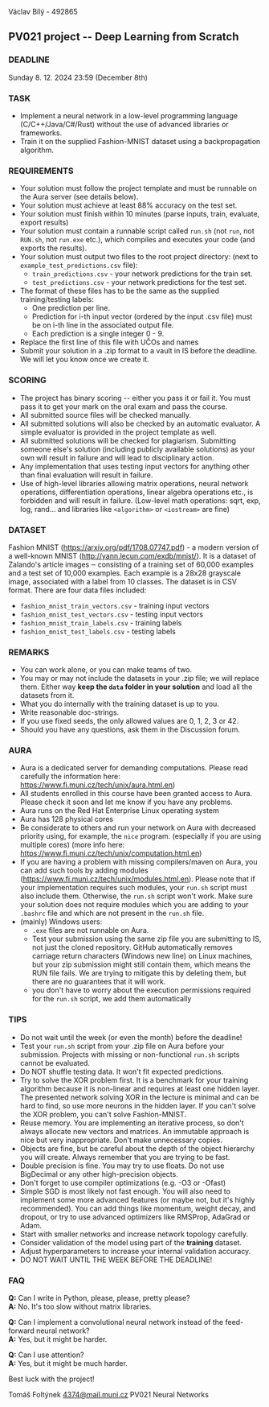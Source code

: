 Václav Bílý - 492865

## PV021 project -- Deep Learning from Scratch

### DEADLINE

Sunday 8. 12. 2024 23:59 (December 8th)

### TASK

- Implement a neural network in a low-level programming language
  (C/C++/Java/C#/Rust) without the use of advanced libraries or frameworks.
- Train it on the supplied Fashion-MNIST dataset using a backpropagation
  algorithm.

### REQUIREMENTS

- Your solution must follow the project template and must be runnable on
  the Aura server (see details below).
- Your solution must achieve at least 88% accuracy on the test set.
- Your solution must finish within 10 minutes (parse inputs, train,
  evaluate, export results)
- Your solution must contain a runnable script called `run.sh` (not `run`,
  not `RUN.sh`, not `run.exe` etc.), which compiles and executes your code
  (and exports the results).
- Your solution must output two files to the root project directory:
  (next to `example_test_predictions.csv` file):
    - `train_predictions.csv` - your network predictions for the train set.
    - `test_predictions.csv`  - your network predictions for the test set.
- The format of these files has to be the same as the supplied
  training/testing labels:
    - One prediction per line.
    - Prediction for i-th input vector (ordered by the input .csv file)
      must be on i-th line in the associated output file.
    - Each prediction is a single integer 0 - 9.
- Replace the first line of this file with UČOs and names
- Submit your solution in a .zip format to a vault in IS before the deadline.
  We will let you know once we create it.

### SCORING

- The project has binary scoring -- either you pass it or fail it. You must
  pass it to get your mark on the oral exam and pass the course.
- All submitted source files will be checked manually.
- All submitted solutions will also be checked by an automatic evaluator.
  A simple evaluator is provided in the project template as well.
- All submitted solutions will be checked for plagiarism. Submitting someone
  else's solution (including publicly available solutions) as your own will
  result in failure and will lead to disciplinary action.
- Any implementation that uses testing input vectors for anything other than
  final evaluation will result in failure.
- Use of high-level libraries allowing matrix operations, neural network
  operations, differentiation operations, linear algebra operations etc., is
  forbidden and will result in failure. (Low-level math operations: sqrt,
  exp, log, rand... and libraries like `<algorithm>` or `<iostream>` are
  fine)

### DATASET

Fashion MNIST (https://arxiv.org/pdf/1708.07747.pdf) - a modern version of a
well-known MNIST (http://yann.lecun.com/exdb/mnist/). It is a dataset of
Zalando's article images ‒ consisting of a training set of 60,000 examples
and a test set of 10,000 examples. Each example is a 28x28 grayscale image,
associated with a label from 10 classes. The dataset is in CSV format. There
are four data files included:

- `fashion_mnist_train_vectors.csv`   - training input vectors
- `fashion_mnist_test_vectors.csv`    - testing input vectors
- `fashion_mnist_train_labels.csv`    - training labels
- `fashion_mnist_test_labels.csv`     - testing labels

### REMARKS

- You can work alone, or you can make teams of two.
- You may or may not include the datasets in your .zip file; we will
  replace them. Either way **keep the `data` folder in your solution**
  and load all the datasets from it.
- What you do internally with the training dataset is up to you.
- Write reasonable doc-strings.
- If you use fixed seeds, the only allowed values are 0, 1, 2, 3 or 42.
- Should you have any questions, ask them in the Discussion forum.

### AURA

- Aura is a dedicated server for demanding computations. Please read
  carefully the information here:
  https://www.fi.muni.cz/tech/unix/aura.html.en)
- All students enrolled in this course have been granted access to Aura.
  Please check it soon and let me know if you have any problems.
- Aura runs on the Red Hat Enterprise Linux operating system
- Aura has 128 physical cores
- Be considerate to others and run your network on Aura with decreased
  priority using, for example, the `nice` program. (especially if you are
  using multiple cores)
  (more info here: https://www.fi.muni.cz/tech/unix/computation.html.en)
- If you are having a problem with missing compilers/maven on Aura, you can
  add such tools by adding modules
  (https://www.fi.muni.cz/tech/unix/modules.html.en). Please note that
  if your implementation requires such modules, your `run.sh` script must
  also include them. Otherwise, the `run.sh` script won't work. Make sure
  your solution does not require modules which you are adding to your
  `.bashrc` file and which are not present in the `run.sh` file.
- (mainly) Windows users:
    - `.exe` files are not runnable on Aura.
    - Test your submission using the same zip file you are submitting to IS,
      not just the cloned repository. GitHub automatically removes carriage
      return characters (Windows new line) on Linux machines, but your zip
      submission might still contain them, which means the RUN file fails. We
      are trying to mitigate this by deleting them, but there are no guarantees
      that it will work.
    - you don't have to worry about the execution permissions required for the
      `run.sh` script, we add them automatically

### TIPS

- Do not wait until the week (or even the month) before the deadline!
- Test your `run.sh` script from your .zip file on Aura before your
  submission. Projects with missing or non-functional `run.sh` scripts cannot
  be evaluated.
- Do NOT shuffle testing data. It won't fit expected predictions.
- Try to solve the XOR problem first. It is a benchmark for your training
  algorithm because it is non-linear and requires at least one hidden layer.
  The presented network solving XOR in the lecture is minimal and can be
  hard to find, so use more neurons in the hidden layer. If you can't solve
  the XOR problem, you can't solve Fashion-MNIST.
- Reuse memory. You are implementing an iterative process, so don't always
  allocate new vectors and matrices. An immutable approach is nice but
  very inappropriate. Don't make unnecessary copies.
- Objects are fine, but be careful about the depth of the object hierarchy you
  will create. Always remember that you are trying to be fast.
- Double precision is fine. You may try to use floats. Do not use BigDecimal
  or any other high-precision objects.
- Don't forget to use compiler optimizations (e.g. -O3 or -Ofast)
- Simple SGD is most likely not fast enough. You will also need to
  implement some more advanced features (or maybe not, but it's highly
  recommended). You can add things like momentum, weight decay, and dropout,
  or try to use advanced optimizers like RMSProp, AdaGrad or Adam.
- Start with smaller networks and increase network topology carefully.
- Consider validation of the model using part of the **training** dataset.
- Adjust hyperparameters to increase your internal validation accuracy.
- DO NOT WAIT UNTIL THE WEEK BEFORE THE DEADLINE!

### FAQ

**Q:** Can I write in Python, please, please, pretty please?  
**A:** No. It's too slow without matrix libraries.

**Q:** Can I implement a convolutional neural network instead of the
feed-forward neural network?  
**A:** Yes, but it might be harder.

**Q:** Can I use attention?  
**A:** Yes, but it might be much harder.

Best luck with the project!

Tomáš Foltýnek
4374@mail.muni.cz
PV021 Neural Networks
